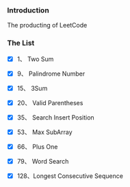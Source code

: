 ### Introduction

The producting of LeetCode

### The List

-   [x] 1、  Two Sum
-   [x] 9、  Palindrome Number
-   [x] 15、 3Sum
-   [x] 20、 Valid Parentheses  
-   [x] 35、 Search Insert Position
-   [x] 53、 Max SubArray
-   [x] 66、 Plus One
-   [x] 79、 Word Search
-   [x] 128、Longest Consecutive Sequence

